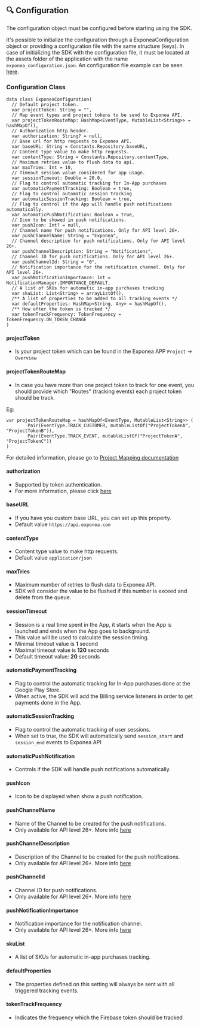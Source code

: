 ## 🔍 Configuration

The configuration object must be configured before starting using the SDK.

It's possible to initialize the configuration through a ExponeaConfiguration object or providing a configuration file with the same structure (keys). In case of initializing the SDK with the configuration file, it must be located at the assets folder of the application with the name `exponea_configuration.json`. An configuration file example can be seen [here](
../app/src/main/assets/exponea_configuration.json).

### Configuration Class
```
data class ExponeaConfiguration(
  // Default project token.
  var projectToken: String = "",
  // Map event types and project tokens to be send to Exponea API.
  var projectTokenRouteMap: HashMap<EventType, MutableList<String>> = hashMapOf(),
  // Authorization http header.
  var authorization: String? = null,
  // Base url for http requests to Exponea API.
  var baseURL: String = Constants.Repository.baseURL,
  // Content type value to make http requests.
  var contentType: String = Constants.Repository.contentType,
  // Maximum retries value to flush data to api.
  var maxTries: Int = 10,
  // Timeout session value considered for app usage.
  var sessionTimeout: Double = 20.0,
  // Flag to control automatic tracking for In-App purchases
  var automaticPaymentTracking: Boolean = true,
  // Flag to control automatic session tracking
  var automaticSessionTracking: Boolean = true,
  // Flag to control if the App will handle push notifications automatically.
  var automaticPushNotification: Boolean = true,
  // Icon to be showed in push notifications.
  var pushIcon: Int? = null,
  // Channel name for push notifications. Only for API level 26+.
  var pushChannelName: String = "Exponea",
  // Channel description for push notifications. Only for API level 26+.
  var pushChannelDescription: String = "Notifications",
  // Channel ID for push notifications. Only for API level 26+.
  var pushChannelId: String = "0",
  // Notification importance for the notification channel. Only for API level 26+.
  var pushNotificationImportance: Int = NotificationManager.IMPORTANCE_DEFAULT,
  // A list of SKUs for automatic in-app purchases tracking
  var skuList: List<String> = arrayListOf(),
  /** A list of properties to be added to all tracking events */
  var defaultProperties: HashMap<String, Any> = hashMapOf(),
  /** How ofter the token is tracked */
  var tokenTrackFrequency: TokenFrequency = TokenFrequency.ON_TOKEN_CHANGE
)
```
#### projectToken

* Is your project token which can be found in the Exponea APP ```Project``` -> ```Overview```

#### projectTokenRouteMap

* In case you have more than one project token to track for one event, you should provide which "Routes" (tracking events) each project token should be track.

Eg:

```
var projectTokenRouteMap = hashMapOf<EventType, MutableList<String>> (
        Pair(EventType.TRACK_CUSTOMER, mutableListOf("ProjectTokenA", "ProjectTokenB")),
        Pair(EventType.TRACK_EVENT, mutableListOf("ProjectTokenA", "ProjectTokenC"))
)
```

For detailed information, please go to [Project Mapping documentation](../Documentation/PROJECT_MAPPING.md)

#### authorization

* Supported by token authentication.
* For more information, please click [here](https://docs.exponea.com/v2/reference#token-authentication)

#### baseURL

* If you have you custom base URL, you can set up this property.
* Default value `https://api.exponea.com`

#### contentType

* Content type value to make http requests.
* Default value `application/json`

#### maxTries

* Maximum number of retries to flush data to Exponea API.
* SDK will consider the value to be flushed if this number is exceed and delete from the queue.

#### sessionTimeout

* Session is a real time spent in the App, it starts when the App is launched and ends when the App goes to background.
* This value will be used to calculate the session timing.
* Minimal timeout value is **1** second
* Maximal timeout value is **120** seconds
* Default timeout value: **20** seconds

#### automaticPaymentTracking

* Flag to control the automatic tracking for In-App purchases done at the Google Play Store.
* When active, the SDK will add the Billing service listeners in order to get payments done in the App.

#### automaticSessionTracking

* Flag to control the automatic tracking of user sessions.
* When set to true, the SDK will
automatically send `session_start` and `session_end` events to Exponea API

#### automaticPushNotification

* Controls if the SDK will handle push notifications automatically.

#### pushIcon

* Icon to be displayed when show a push notification.

#### pushChannelName

* Name of the Channel to be created for the push notifications.
* Only available for API level 26+. More info [here](https://developer.android.com/training/notify-user/channels)

#### pushChannelDescription

* Description of the Channel to be created for the push notifications.
* Only available for API level 26+. More info [here](https://developer.android.com/training/notify-user/channels)

#### pushChannelId

* Channel ID for push notifications.
* Only available for API level 26+. More info [here](https://developer.android.com/training/notify-user/channels)

#### pushNotificationImportance

* Notification importance for the notification channel.
* Only available for API level 26+. More info [here](https://developer.android.com/training/notify-user/channels)

#### skuList

* A list of SKUs for automatic in-app purchases tracking.

#### defaultProperties

* The properties defined on this setting will always be sent with all triggered tracking events.

#### tokenTrackFrequency

* Indicates the frequency which the Firebase token should be tracked